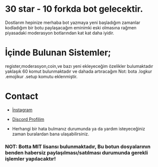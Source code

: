 
# 30 star - 10 forkda bot gelecektir.
Dostlarım hepinize merhaba bot yazmaya yeni başladığım zamanlar kodladığım bir botu paylaşacağım
eminimki eski olmasına rağmen piyasadaki moderasyon botlarından kat kat daha iyidir.
# İçinde Bulunan Sistemler;
register,moderasyon,coin,ve bazı yeni ekleyeceğim özelikler bulumaktadır 
yaklaşık 60 komut bulunmaktadır ve dahada artıracağım 
Not: bota .logkur .emojikur .setup komutu eklenmiştir.
# Contact
* [İnstagram](https://instagram.com/ritalinexrd)
* [Discord Profilim](https://discord.com/users/928442849874288682)

* Herhangi bir hata bulmanız durumunda ya da yardım isteyeceğiniz zaman buralardan bana ulaşabilirsiniz.

### NOT: Botta MIT lisansı bulunmaktadır, Bu botun dosyalarının benden habersiz paylaşılması/satılması durumunda gerekli işlemler yapılacaktır!

